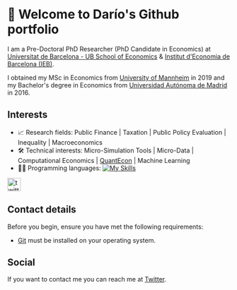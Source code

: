 # 👋 Welcome to Darío's Github portfolio

I am a Pre-Doctoral PhD Researcher (PhD Candidate in Economics) at [Universitat de Barcelona - UB School of Economics](https://www.ub.edu/school-economics/phd_students/serrano-puente-dario/) & [Institut d'Economia de Barcelona (IEB)](https://ieb.ub.edu/en/researcher/serrano-puente-dario/).

I obtained my MSc in Economics from [University of Mannheim](https://www.vwl.uni-mannheim.de/en/) in 2019 and my Bachelor's degree in Economics from [Universidad Autónoma de Madrid](https://www.uam.es/Economicas/Home.htm?language=en) in 2016.

## Interests

- 📈 Research fields: Public Finance | Taxation | Public Policy Evaluation | Inequality | Macroeconomics
- 🛠️ Technical interests: Micro-Simulation Tools | Micro-Data | Computational Economics | [QuantEcon](https://quantecon.org/) | Machine Learning
- 👨‍💻 Programming languages: [![My Skills](https://skills.thijs.gg/icons?i=java,kotlin,nodejs,figma&theme=light)](https://skills.thijs.gg)

<a href="https://twitter.com/darioserranopue" target="_blank">
  <img src="./assets/icon/twitter.ico" alt="twitter icon" width="30">
</a>


## Contact details

Before you begin, ensure you have met the following requirements:

* [Git](https://git-scm.com/downloads "Download Git") must be installed on your operating system.


## Social

If you want to contact me you can reach me at [Twitter](https://www.twitter.com/codewithsadee).
